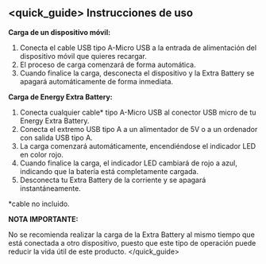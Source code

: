 ## <quick_guide> Instrucciones de uso

**Carga de un dispositivo móvil:**


1. Conecta el cable USB tipo A-Micro USB a la entrada de alimentación del dispositivo móvil que quieres recargar.
1. El proceso de carga comenzará de forma automática. 
1. Cuando finalice la carga, desconecta el dispositivo y la Extra Battery se apagará automáticamente de forma inmediata.


**Carga de Energy Extra Battery:**
1. Conecta cualquier cable* tipo A-Micro USB al conector USB micro de tu Energy Extra Battery.
1. Conecta el extremo USB tipo A a un alimentador de 5V o a un ordenador con salida USB tipo A.
1. La carga comenzará automáticamente, encendiéndose el indicador LED en color rojo.
1. Cuando finalice la carga, el indicador LED cambiará de rojo a azul, indicando que la batería está completamente cargada.
1. Desconecta tu Extra Battery de la corriente y se apagará instantáneamente.

*cable no incluido.

**NOTA IMPORTANTE:**

No se recomienda realizar la carga de la Extra Battery al mismo tiempo que está conectada a otro dispositivo, puesto que este tipo de operación puede reducir la vida útil de este producto.
</quick_guide>



